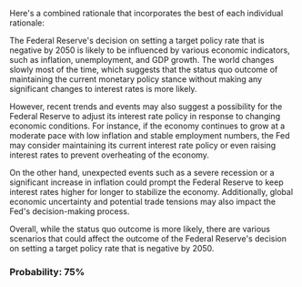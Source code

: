 Here's a combined rationale that incorporates the best of each individual rationale:

The Federal Reserve's decision on setting a target policy rate that is negative by 2050 is likely to be influenced by various economic indicators, such as inflation, unemployment, and GDP growth. The world changes slowly most of the time, which suggests that the status quo outcome of maintaining the current monetary policy stance without making any significant changes to interest rates is more likely.

However, recent trends and events may also suggest a possibility for the Federal Reserve to adjust its interest rate policy in response to changing economic conditions. For instance, if the economy continues to grow at a moderate pace with low inflation and stable employment numbers, the Fed may consider maintaining its current interest rate policy or even raising interest rates to prevent overheating of the economy.

On the other hand, unexpected events such as a severe recession or a significant increase in inflation could prompt the Federal Reserve to keep interest rates higher for longer to stabilize the economy. Additionally, global economic uncertainty and potential trade tensions may also impact the Fed's decision-making process.

Overall, while the status quo outcome is more likely, there are various scenarios that could affect the outcome of the Federal Reserve's decision on setting a target policy rate that is negative by 2050.

### Probability: 75%